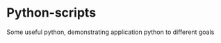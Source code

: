 Python-scripts
==============

Some useful python, demonstrating application python to different goals